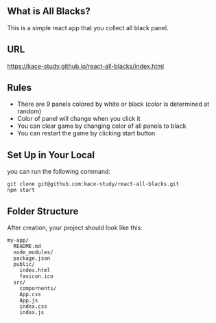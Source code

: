 ## What is All Blacks?
This is a simple react app that you collect all black panel.

## URL
https://kace-study.github.io/react-all-blacks/index.html

## Rules
- There are 9 panels colored by white or black (color is determined at random)
- Color of panel will change when you click it
- You can clear game by changing color of all panels to black
- You can restart the game by clicking start button

## Set Up in Your Local
you can run the following command:
```
git clone git@github.com:kace-study/react-all-blacks.git
npm start
```

## Folder Structure

After creation, your project should look like this:

```
my-app/
  README.md
  node_modules/
  package.json
  public/
    index.html
    favicon.ico
  src/
    compornents/
    App.css
    App.js
    index.css
    index.js
```

